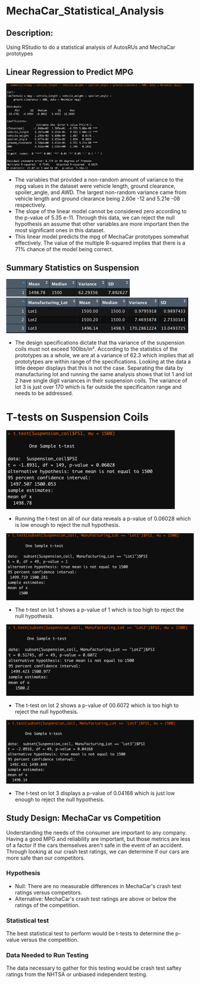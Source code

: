 # MechaCar_Statistical_Analysis

## Description: 

  Using RStudio to do a statistical analysis of AutosRUs and MechaCar prototypes
 
## Linear Regression to Predict MPG

![summary_lm](https://github.com/JTGonzaga/MechaCar_Statistical_Analysis/blob/main/Analysis/summary_lm.png)
  
  - The variables that provided a non-random amount of variance to the mpg values in the dataset were vehicle length, ground clearance, spoiler_angle, and AWD. The largest non-random variance came from vehicle length and ground clearance being 2.60e -12 and 5.21e -08 respectively.
  - The slope of the linear model cannot be considered zero according to the p-value of 5.35 e-11. Through this data, we can reject the null hypothesis an assume that other variables are more important then the most significant ones in this dataset.
  - This linear model predicts the mpg of MechaCar prototypes somewhat effectively. The value of the multiple R-squared implies that there is a 71% chance of the model being correct.
 
## Summary Statistics on Suspension

![total summary](https://github.com/JTGonzaga/MechaCar_Statistical_Analysis/blob/main/Analysis/total_summary.png)
![lot summary](https://github.com/JTGonzaga/MechaCar_Statistical_Analysis/blob/main/Analysis/lot_summary.png)

- The design specifications dictate that tha variance of the suspension coils must not exceed 100lbs/in². According to the statistics of the prototypes as a whole, we are at a variance of 62.3 which implies that all prototytpes are within range of the specifications. Looking at the data a little deeper displays that this is not the case. Separating the data by manufacturing lot and running the same analysis shows that lot 1 and lot 2 have single digit variances in their suspension coils. The variance of lot 3 is just over 170 which is far outside the specificaiton range and needs to be addressed.

# T-tests on Suspension Coils

![t-test](https://github.com/JTGonzaga/MechaCar_Statistical_Analysis/blob/main/Analysis/t_test.png)

- Running the t-test on all of our data reveals a p-value of 0.06028 which is low enough to reject the null hypothesis.

![lot 1](https://github.com/JTGonzaga/MechaCar_Statistical_Analysis/blob/main/Analysis/Lot1.png)

- The t-test on lot 1 shows a p-value of 1 which is too high to reject the null hypothesis.

![lot 2](https://github.com/JTGonzaga/MechaCar_Statistical_Analysis/blob/main/Analysis/Lot2.png)

- The t-test on lot 2 shows a p-value of 00.6072 which is too high to reject the null hypothesis.

![lot 3](https://github.com/JTGonzaga/MechaCar_Statistical_Analysis/blob/main/Analysis/Lot3.png)

- The t-test on lot 3 displays a p-value of 0.04168 which is just low enough to reject the null hypothesis.

## Study Design: MechaCar vs Competition
  Understanding the needs of the consumer are important to any company. Having a good MPG and reliability are important, but those metrics are less of a factor if the cars themselves aren't safe in the event of an accident. Through looking at our crash test ratings, we can determine if our cars are more safe than our competitors.
  ### Hypothesis
  - Null: There are no measurable differences in MechaCar's crash test ratings versus competitors.
  - Alternative: MechaCar's crash test ratings are above or below the ratings of the competition.
  
  ### Statistical test
  
  The best statistical test to perform would be t-tests to determine the p-value versus the competition.
  
  ### Data Needed to Run Testing
  
  The data necessary to gather for this testing would be crash test saftey ratings from the NHTSA or unbiased independent testing. 
